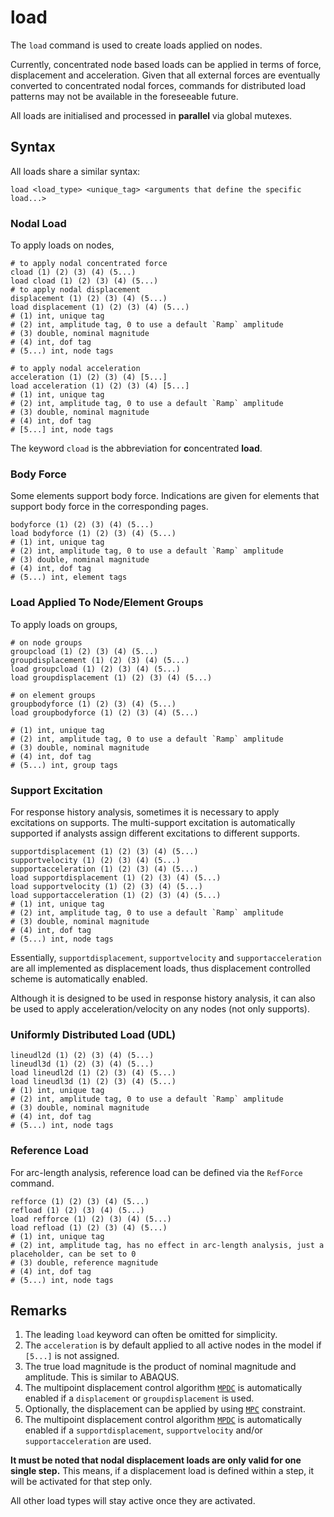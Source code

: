# load

The `load` command is used to create loads applied on nodes.

Currently, concentrated node based loads can be applied in terms of force, displacement and acceleration. Given that 
all external forces are eventually converted to concentrated nodal forces, commands for distributed load patterns 
may not be available in the foreseeable future.

All loads are initialised and processed in **parallel** via global mutexes.

## Syntax

All loads share a similar syntax:

```text
load <load_type> <unique_tag> <arguments that define the specific load...>
```

### Nodal Load

To apply loads on nodes,

```text
# to apply nodal concentrated force
cload (1) (2) (3) (4) (5...)
load cload (1) (2) (3) (4) (5...)
# to apply nodal displacement
displacement (1) (2) (3) (4) (5...)
load displacement (1) (2) (3) (4) (5...)
# (1) int, unique tag
# (2) int, amplitude tag, 0 to use a default `Ramp` amplitude
# (3) double, nominal magnitude
# (4) int, dof tag
# (5...) int, node tags

# to apply nodal acceleration
acceleration (1) (2) (3) (4) [5...]
load acceleration (1) (2) (3) (4) [5...]
# (1) int, unique tag
# (2) int, amplitude tag, 0 to use a default `Ramp` amplitude
# (3) double, nominal magnitude
# (4) int, dof tag
# [5...] int, node tags
```

The keyword `cload` is the abbreviation for **c**oncentrated **load**.

### Body Force

Some elements support body force. Indications are given for elements that support body force in the corresponding pages.

```text
bodyforce (1) (2) (3) (4) (5...)
load bodyforce (1) (2) (3) (4) (5...)
# (1) int, unique tag
# (2) int, amplitude tag, 0 to use a default `Ramp` amplitude
# (3) double, nominal magnitude
# (4) int, dof tag
# (5...) int, element tags
```

### Load Applied To Node/Element Groups

To apply loads on groups,

```text
# on node groups
groupcload (1) (2) (3) (4) (5...)
groupdisplacement (1) (2) (3) (4) (5...)
load groupcload (1) (2) (3) (4) (5...)
load groupdisplacement (1) (2) (3) (4) (5...)

# on element groups
groupbodyforce (1) (2) (3) (4) (5...)
load groupbodyforce (1) (2) (3) (4) (5...)

# (1) int, unique tag
# (2) int, amplitude tag, 0 to use a default `Ramp` amplitude
# (3) double, nominal magnitude
# (4) int, dof tag
# (5...) int, group tags
```

### Support Excitation

For response history analysis, sometimes it is necessary to apply excitations on supports. The multi-support excitation
is automatically supported if analysts assign different excitations to different supports.

```text
supportdisplacement (1) (2) (3) (4) (5...)
supportvelocity (1) (2) (3) (4) (5...)
supportacceleration (1) (2) (3) (4) (5...)
load supportdisplacement (1) (2) (3) (4) (5...)
load supportvelocity (1) (2) (3) (4) (5...)
load supportacceleration (1) (2) (3) (4) (5...)
# (1) int, unique tag
# (2) int, amplitude tag, 0 to use a default `Ramp` amplitude
# (3) double, nominal magnitude
# (4) int, dof tag
# (5...) int, node tags
```

Essentially, `supportdisplacement`, `supportvelocity` and `supportacceleration` are all implemented as displacement
loads, thus displacement controlled scheme is automatically enabled.

Although it is designed to be used in response history analysis, it can also be used to apply acceleration/velocity on
any nodes (not only supports).

### Uniformly Distributed Load (UDL)

```text
lineudl2d (1) (2) (3) (4) (5...)
lineudl3d (1) (2) (3) (4) (5...)
load lineudl2d (1) (2) (3) (4) (5...)
load lineudl3d (1) (2) (3) (4) (5...)
# (1) int, unique tag
# (2) int, amplitude tag, 0 to use a default `Ramp` amplitude
# (3) double, nominal magnitude
# (4) int, dof tag
# (5...) int, node tags
```

### Reference Load

For arc-length analysis, reference load can be defined via the `RefForce` command.

```text
refforce (1) (2) (3) (4) (5...)
refload (1) (2) (3) (4) (5...)
load refforce (1) (2) (3) (4) (5...)
load refload (1) (2) (3) (4) (5...)
# (1) int, unique tag
# (2) int, amplitude tag, has no effect in arc-length analysis, just a placeholder, can be set to 0
# (3) double, reference magnitude
# (4) int, dof tag
# (5...) int, node tags
```

## Remarks

1. The leading `load` keyword can often be omitted for simplicity.
2. The `acceleration` is by default applied to all active nodes in the model if `[5...]` is not assigned.
3. The true load magnitude is the product of nominal magnitude and amplitude. This is similar to ABAQUS.
4. The multipoint displacement control algorithm [`MPDC`](../../Library/Solver/MPDC.md) is automatically enabled if
   a `displacement` or `groupdisplacement` is used.
5. Optionally, the displacement can be applied by using [`MPC`](../../Library/Constraint/MPC.md) constraint.
6. The multipoint displacement control algorithm [`MPDC`](../../Library/Solver/MPDC.md) is automatically enabled if
   a `supportdisplacement`, `supportvelocity` and/or `supportacceleration` are used.

**It must be noted that nodal displacement loads are only valid for one single step.** This means, if a displacement 
load is defined within a step, it will be activated for that step only.

All other load types will stay active once they are activated.
